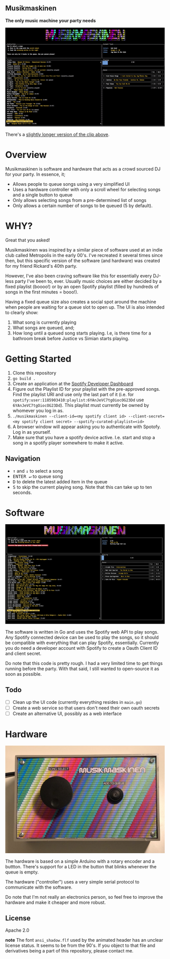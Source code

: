 ## Musikmaskinen
**The only music machine your party needs**

![](readme-assets/demo.gif)

There's a [slightly longer version of the clip above](https://www.youtube.com/watch?v=4eOtZwa1e0I&feature=youtu.be).

# Overview
Musikmaskinen is software and hardware that acts as a crowd sourced DJ for your party. In essence, it;

* Allows people to queue songs using a very simplified UI
* Uses a hardware controller with only a scroll wheel for selecting songs and a single button to queue 
* Only allows selecting songs from a pre-determined list of songs
* Only allows a certain number of songs to be queued (5 by default). 

# WHY?

Great that you asked! 

Musikmaskinen was inspired by a similar piece of software used at an indie club called Metropolis in the early 00's. I've recreated it several times since then, but this specific version of the software (and hardware) was created for my friend Rickard's 40th party. 

However, I've also been craving software like this for essentially every DJ-less party I've been to, ever. Usually music choices are either decided by a fixed playlist (boooo!) or by an open Spotify playlist (filled by hundreds of songs in the first minutes = booo!).

Having a fixed queue size also creates a social spot around the machine when people are waiting for a queue slot to open up. The UI is also intended to clearly show:

1. What song is currently playing
2. What songs are queued, and;
3. How long until a queued song starts playing. I.e, is there time for a bathroom break before Justice vs Simian starts playing.

# Getting Started
1. Clone this repository
2. `go build .`
3. Create an application at the [Spotify Developer Dashboard](https://developer.spotify.com/dashboard)
4. Figure out the Playlist ID for your playlist with the pre-approved songs. Find the playlist URI and use only the last part of it (i.e. for `spotify:user:1185903410:playlist:6YAnJeVC7tgOiocOG23Dd` use `6YAnJeVC7tgOiocOG23Dd`). This playlist must currently be owned by whomever you log in as.
5. `./musikmaskinen --client-id=<my spotify client id> --client-secret=<my spotify client secret> --spotify-curated-playlist=<id>`
6. A browser window will appear asking you to authenticate with Spotofy. Log in as yourself.
7. Make sure that you have a spotify device active. I.e. start and stop a song in a spotify player somewhere to make it active.

## Navigation
- <kbd>&uarr;</kbd> and <kbd>&darr;</kbd> to select a song
- <kbd>ENTER ↵</kbd> to queue song
- <kbd>D</kbd> to delete the latest added item in the queue
- <kbd>S</kbd> to skip the current playing song. Note that this can take up to ten seconds.

# Software

![](readme-assets/mm-screenshot.png)

The software is written in Go and uses the Spotify web API to play songs. Any Spotify connected device can be used to play the songs, so it should be compatible with everything that can play Spotify, essentially. Currently you do need a developer account with Spotify to create a Oauth Client ID and client secret.

Do note that this code is pretty rough. I had a very limited time to get things running before the party. With that said, I still wanted to open-source it as soon as possible.

## Todo
- [ ] Clean up the UI code (currently everything resides in `main.go`)
- [ ] Create a web service so that users don't need their own oauth secrets
- [ ] Create an alternative UI, possibly as a web interface

# Hardware

![](readme-assets/mm-controller.png)

The hardware is based on a simple Arduino with a rotary encoder and a buttton. There's support for a LED in the button that blinks whenever the queue is empty. 

The hardware ("controller") uses a very simple serial protocol to communicate with the software.

Do note that I'm not really an electronics person, so feel free to improve the hardware and make it cheaper and more robust.

## License

Apache 2.0

**note** The font `ansi_shadow.flf` used by the animated header has an unclear license status. It seems to be from the 90's. If you object to that file and derivatives being a part of this repository, please contact me. 
